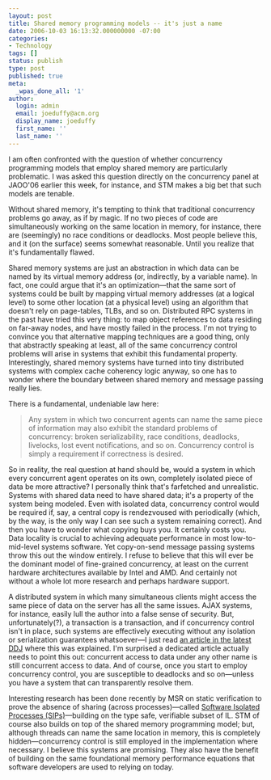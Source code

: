 ```yaml
---
layout: post
title: Shared memory programming models -- it's just a name
date: 2006-10-03 16:13:32.000000000 -07:00
categories:
- Technology
tags: []
status: publish
type: post
published: true
meta:
  _wpas_done_all: '1'
author:
  login: admin
  email: joeduffy@acm.org
  display_name: joeduffy
  first_name: ''
  last_name: ''
---
```

I am often confronted with the question of whether concurrency programming models
that employ shared memory are particularly problematic. I was asked this question
directly on the concurrency panel at JAOO'06 earlier this week, for instance, and
STM makes a big bet that such models are tenable.

Without shared memory, it's tempting to think that traditional concurrency problems
go away, as if by magic. If no two pieces of code are simultaneously working on the
same location in memory, for instance, there are (seemingly) no race conditions or
deadlocks. Most people believe this, and it (on the surface) seems somewhat
reasonable. Until you realize that it's fundamentally flawed.

Shared memory systems are just an abstraction in which data can be named by its virtual
memory address (or, indirectly, by a variable name). In fact, one could argue that
it's an optimization—that the same sort of systems could be built by mapping
virtual memory addresses (at a logical level) to some other location (at a physical
level) using an algorithm that doesn't rely on page-tables, TLBs, and so on. Distributed
RPC systems in the past have tried this very thing: to map object references
to data residing on far-away nodes, and have mostly failed in the process. I'm
not trying to convince you that alternative mapping techniques are a good thing,
only that abstractly speaking at least, all of the same concurrency control problems
will arise in systems that exhibit this fundamental property. Interestingly, shared
memory systems have turned into tiny distributed systems with complex cache
coherency logic anyway, so one has to wonder where the boundary between shared memory
and message passing really lies.

There is a fundamental, undeniable law here:

> Any system in which two concurrent agents can name the same piece of information
may also exhibit the standard problems of concurrency: broken serializability, race
conditions, deadlocks, livelocks, lost event notifications, and so on. Concurrency
control is simply a requirement if correctness is desired.

So in reality, the real question at hand should be, would a system in which
every concurrent agent operates on its own, completely isolated piece of data be
more attractive? I personally think that's farfetched and unrealistic. Systems
with shared data need to have shared data; it's a property of the system being modeled.
Even with isolated data, concurrency control would be required if, say, a central
copy is rendezvoused with periodically (which, by the way, is the only way I can
see such a system remaining correct). And then you have to wonder what copying buys
you. It certainly costs you. Data locality is crucial to achieving adequate
performance in most low-to-mid-level systems software. Yet copy-on-send message passing
systems throw this out the window entirely. I refuse to believe that this will ever
be the dominant model of fine-grained concurrency, at least on the current hardware
architectures available by Intel and AMD. And certainly not without a whole lot more
research and perhaps hardware support.

A distributed system in which many simultaneous clients might access the same piece
of data on the server has all the same issues. AJAX systems, for instance, easily
lull the author into a false sense of security. But, unfortunately(?), a transaction
is a transaction, and if concurrency control isn't in place, such systems are effectively
executing without any isolation or serialization guarantees whatsoever—I just
read [an article in the latest DDJ](http://www.ddj.com/dept/lightlang/192700218)
where this was explained. I'm surprised a dedicated article actually needs to
point this out: concurrent access to data under any other name is still concurrent
access to data. And of course, once you start to employ concurrency control,
you are susceptible to deadlocks and so on—unless you have a system that can transparently
resolve them.

Interesting research has been done recently by MSR on static verification to prove
the absence of sharing (across processes)—called [Software Isolated Processes (SIPs)](ftp://ftp.research.microsoft.com/pub/tr/TR-2006-43.pdf)—building
on the type safe, verifiable subset of IL. STM of course also builds on top of the
shared memory programming model; but, although threads can name the same location
in memory, this is completely hidden—concurrency control is still employed in the
implementation where necessary. I believe this systems are promising. They also have
the benefit of building on the same foundational memory performance equations
that software developers are used to relying on today.

